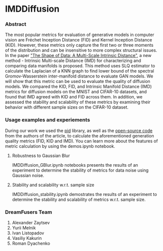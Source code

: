 # IMDDiffusion
### Abstract

The most popular metrics for evaluation of generative models in computer vision are Fréchet Inception Distance (FID) and Kernel Inception Distance (KID). However, these metrics only capture the first two or three moments of the distribution and can be insensitive to more complex structural issues. In the paper ["The Shape of Data: A Multi-Scale Intrinsic Distance"](https://arxiv.org/pdf/1905.11141), a new method - Intrinsic Multi-scale Distance (IMD) for characterizing and comparing data manifolds is proposed. This method uses SLQ estimator to calculate the Laplacian of a KNN graph to find lower bound of the spectral Gromov-Wasserstein inter-manifold distance to evaluate GAN models. We will show that this metric can be used to evaluate the quality of diffusion models. We compared the KID, FID, and Intrinsic Manifold Distance (IMD) metrics for diffusion models on the MNIST and CIFAR-10 datasets, and found that IMD agreed with KID and FID across them. In addition, we assessed the stability and scalability of these metrics by examining their behavior with different sample sizes on the CIFAR-10 dataset.

### Usage examples and experiements
During our work we used the [pid](https://github.com/photosynthesis-team/piq) library, as well as the [open-source code](https://github.com/xgfs/imd) from the authors of the article, to calculate the aforementioned generation quality metrics (FID, KID and IMD). You can learn more about the features of metric calculation by using the demos.ipynb notebook.
1. Robustness to Gaussian Blur
 
    IMDDiffusion_GBlur.ipynb notebooks presents the results of an experiment to determine the stability of metrics for data noise using Gaussian noise.
2. Stability and scalability w.r.t. sample size
   
    IMDDiffusion_stability.ipynb demostrates the results of an experiment to determine the stability and scalability of metrics w.r.t. sample size.

### DreamFusers Team
1. Alexander Zaytsev
2. Yurii Melnik
3. Ivan Listopadov
4. Vasiliy Kakurin
5. Roman Dyachenko
